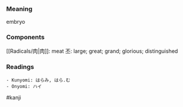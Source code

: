 ### Meaning

embryo

### Components

[[Radicals/肉|肉]]: meat 丕: large; great; grand; glorious; distinguished

### Readings

```
- Kunyomi: はらみ, はら.む
- Onyomi: ハイ
```

#kanji